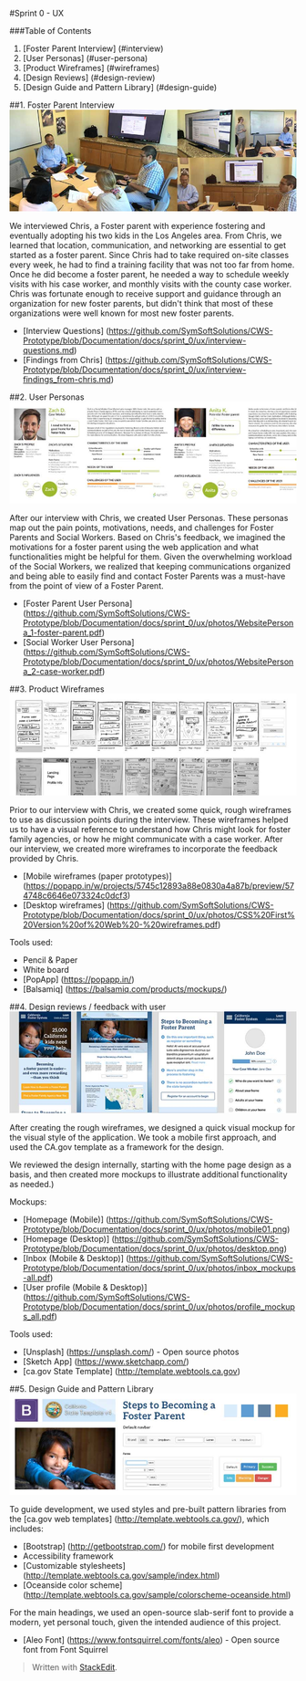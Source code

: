 #Sprint 0 - UX

###Table of Contents
 1. [Foster Parent Interview] (#interview)
 2. [User Personas] (#user-persona)
 3. [Product Wireframes] (#wireframes)
 4. [Design Reviews] (#design-review)
 5. [Design Guide and Pattern Library] (#design-guide)

##1.	Foster Parent Interview <a id="interview"></a>
![Photos of foster parent interview](https://github.com/SymSoftSolutions/CWS-Prototype/blob/Documentation/docs/sprint_0/ux/photos/01_symsoft-solutions-chhs-rfi-75001_foster-parent-interview_850x300.jpg)

We interviewed Chris, a Foster parent with experience fostering and eventually adopting his two kids in the Los Angeles area. From Chris, we learned that location, communication, and networking are essential to get started as a foster parent. Since Chris had to take required on-site classes every week, he had to find a training facility that was not too far from home. Once he did become a foster parent, he needed a way to schedule weekly visits with his case worker, and monthly visits with the county case worker. Chris was fortunate enough to receive support and guidance through an organization for new foster parents, but didn't think that most of these organizations were well known for most new foster parents.

 - [Interview Questions] (https://github.com/SymSoftSolutions/CWS-Prototype/blob/Documentation/docs/sprint_0/ux/interview-questions.md)
 - [Findings from Chris] (https://github.com/SymSoftSolutions/CWS-Prototype/blob/Documentation/docs/sprint_0/ux/interview-findings_from-chris.md)


##2.	User Personas <a id="user-persona"></a>
![Photos & links to user personas](https://github.com/SymSoftSolutions/CWS-Prototype/blob/Documentation/docs/sprint_0/ux/photos/02_symsoft-solutions-chhs-rfi-75001_user-personas.jpg)

After our interview with Chris, we created User Personas. These personas map out the pain points, motivations, needs, and challenges for Foster Parents and Social Workers. Based on Chris's feedback, we imagined the motivations for a foster parent using the web application and what functionalities might be helpful for them. Given the overwhelming workload of the Social Workers, we realized that keeping communications organized and being able to easily find and contact Foster Parents was a must-have from the point of view of a Foster Parent.

- [Foster Parent User Persona] (https://github.com/SymSoftSolutions/CWS-Prototype/blob/Documentation/docs/sprint_0/ux/photos/WebsitePersona_1-foster-parent.pdf)
- [Social Worker User Persona] (https://github.com/SymSoftSolutions/CWS-Prototype/blob/Documentation/docs/sprint_0/ux/photos/WebsitePersona_2-case-worker.pdf)

##3.	Product Wireframes <a id="wireframes"></a>
![Photos & links to product wireframes](https://github.com/SymSoftSolutions/CWS-Prototype/blob/Documentation/docs/sprint_0/ux/photos/03_symsoft-solutions-chhs-rfi-75001_wireframes.jpg)

Prior to our interview with Chris, we created some quick, rough wireframes to use as discussion points during the interview. These wireframes helped us to have a visual reference to understand how Chris might look for foster family agencies, or how he might communicate with a case worker. After our interview, we created more wireframes to incorporate the feedback provided by Chris.

- [Mobile wireframes (paper prototypes)] (https://popapp.in/w/projects/5745c12893a88e0830a4a87b/preview/574748c6646e073324c0dcf3)
- [Desktop wireframes] (https://github.com/SymSoftSolutions/CWS-Prototype/blob/Documentation/docs/sprint_0/ux/photos/CSS%20First%20Version%20of%20Web%20-%20wireframes.pdf)

Tools used:
- Pencil & Paper 
- White board
- [PopApp] (https://popapp.in/)
- [Balsamiq] (https://balsamiq.com/products/mockups/)

##4.	Design reviews / feedback with user <a id="design-review"></a>
![Photos & links to product wireframes](https://github.com/SymSoftSolutions/CWS-Prototype/blob/Documentation/docs/sprint_0/ux/photos/04_symsoft-solutions-chhs-rfi-75001_design-comps.jpg)

After creating the rough wireframes, we designed a quick visual mockup for the visual style of the application. We took a mobile first approach, and used the CA.gov template as a framework for the design.

We reviewed the design internally, starting with the home page design as a basis, and then created more mockups to illustrate additional functionality as needed.)

Mockups:
- [Homepage (Mobile)] (https://github.com/SymSoftSolutions/CWS-Prototype/blob/Documentation/docs/sprint_0/ux/photos/mobile01.png)
- [Homepage (Desktop)] (https://github.com/SymSoftSolutions/CWS-Prototype/blob/Documentation/docs/sprint_0/ux/photos/desktop.png)
- [Inbox (Mobile & Desktop)] (https://github.com/SymSoftSolutions/CWS-Prototype/blob/Documentation/docs/sprint_0/ux/photos/inbox_mockups-all.pdf)
- [User profile (Mobile & Desktop)] (https://github.com/SymSoftSolutions/CWS-Prototype/blob/Documentation/docs/sprint_0/ux/photos/profile_mockups_all.pdf)

Tools used:
- [Unsplash] (https://unsplash.com/) - Open source photos
- [Sketch App] (https://www.sketchapp.com/)
- [ca.gov State Template] (http://template.webtools.ca.gov)

##5.	Design Guide and Pattern Library <a id="design-guide"></a>
![Pattern libraries](https://github.com/SymSoftSolutions/CWS-Prototype/blob/Documentation/docs/sprint_0/ux/photos/05_symsoft-solutions-chhs-rfi-75001_style-guide.jpg)

To guide development, we used styles and pre-built pattern libraries from the [ca.gov web templates] (http://template.webtools.ca.gov/), which includes:

- [Bootstrap] (http://getbootstrap.com/) for mobile first development
- Accessibility framework
- [Customizable stylesheets] (http://template.webtools.ca.gov/sample/index.html)
- [Oceanside color scheme] (http://template.webtools.ca.gov/sample/colorscheme-oceanside.html)

For the main headings, we used an open-source slab-serif font to provide a modern, yet personal touch, given the intended audience of this project.
- [Aleo Font] (https://www.fontsquirrel.com/fonts/aleo) - Open source font from Font Squirrel

> Written with [StackEdit](https://stackedit.io/).
